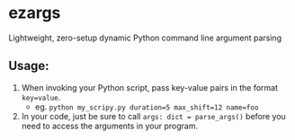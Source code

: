 # ezargs
Lightweight, zero-setup dynamic Python command line argument parsing

## Usage:
1. When invoking your Python script, pass key-value pairs in the format `key=value`.
    * eg. `python my_scripy.py duration=5 max_shift=12 name=foo`
3. In your code, just be sure to call `args: dict = parse_args()` before you need to access the arguments in your program.
